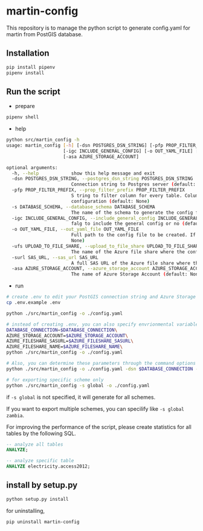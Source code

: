 # martin-config

This repository is to manage the python script to generate config.yaml for martin from PostGIS database.

## Installation

```bash
pip install pipenv
pipenv install
```

## Run the script

- prepare

```bash
pipenv shell
```

- help

```bash
python src/martin_config -h
usage: martin_config [-h] [-dsn POSTGRES_DSN_STRING] [-pfp PROP_FILTER_PREFIX] [-s DATABASE_SCHEMA]
                     [-igc INCLUDE_GENERAL_CONFIG] [-o OUT_YAML_FILE] [-ufs UPLOAD_TO_FILE_SHARE] [-surl SAS_URL]
                     [-asa AZURE_STORAGE_ACCOUNT]

optional arguments:
  -h, --help            show this help message and exit
  -dsn POSTGRES_DSN_STRING, --postgres_dsn_string POSTGRES_DSN_STRING
                        Connection string to Postgres server (default: None)
  -pfp PROP_FILTER_PREFIX, --prop_filter_prefix PROP_FILTER_PREFIX
                        S tring to filter column for every table. Column that start with this string will be added to the
                        configuration (default: None)
  -s DATABASE_SCHEMA, --database_schema DATABASE_SCHEMA
                        The name of the schema to generate the config for (default: None)
  -igc INCLUDE_GENERAL_CONFIG, --include_general_config INCLUDE_GENERAL_CONFIG
                        falg to include the general config or no (default: True)
  -o OUT_YAML_FILE, --out_yaml_file OUT_YAML_FILE
                        Full path to the config file to be created. If not supplied the YAML fill be dumped tostdout (default:
                        None)
  -ufs UPLOAD_TO_FILE_SHARE, --upload_to_file_share UPLOAD_TO_FILE_SHARE
                        The name of the Azure file share where the config will be uploaded (default: None)
  -surl SAS_URL, --sas_url SAS_URL
                        A full SAS URL of the Azure file share where the config will be uploaded (default: None)
  -asa AZURE_STORAGE_ACCOUNT, --azure_storage_account AZURE_STORAGE_ACCOUNT
                        The name of Azure Storage Account (default: None)
```

- run

```bash
# create .env to edit your PostGIS connection string and Azure Storage connection information
cp .env.example .env

python ./src/martin_config -o ./config.yaml

# instead of creating .env, you can also specify envrionmental variables directly before the command
DATABASE_CONNECTION=$DATABASE_CONNECTION\
AZURE_STORAGE_ACCOUNT=$AZURE_STORAGE_ACCOUNT\
AZURE_FILESHARE_SASURL=$AZURE_FILESHARE_SASURL\
AZURE_FILESHARE_NAME=$AZURE_FILESHARE_NAME\
python ./src/martin_config -o ./config.yaml

# Also, you can determine these parameters through the command options
python ./src/martin_config -o ./config.yaml -dsn $DATABASE_CONNECTION -ufs $AZURE_FILESHARE_NAME -surl $AZURE_FILESHARE_SASURL -asa $AZURE_STORAGE_ACCOUNT

# for exporting specific scheme only
python ./src/martin_config -s global -o ./config.yaml
```

if `-s global` is not specified, it will generate for all schemes.

If you want to export multiple schemes, you can specilify like `-s global zambia`.

For improving the performance of the script, please create statistics for all tables by the following SQL.

```sql
-- analyze all tables
ANALYZE;

-- analyze specific table
ANALYZE electricity.access2012;
```

## install by setup.py

```bash
python setup.py install
```

for uninstalling,

```bash
pip uninstall martin-config
```
